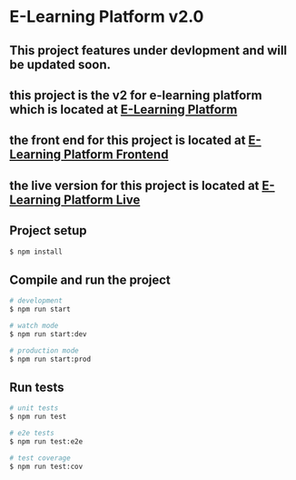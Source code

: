 # E-Learning Platform v2.0


## This project features under devlopment and will be updated soon.

## this project is the v2  for e-learning platform which is located at [E-Learning Platform](https://github.com/Mohamed-Ramadan1/E-Learning-Backend-Application)

## the front end for this project is located at [E-Learning Platform Frontend](https://github.com/Mohamed-Ramadan1/Lin)

## the live version for this project is located at [E-Learning Platform Live](https://linfront.onrender.com/)


## Project setup

```bash
$ npm install
```

## Compile and run the project

```bash
# development
$ npm run start

# watch mode
$ npm run start:dev

# production mode
$ npm run start:prod
```

## Run tests

```bash
# unit tests
$ npm run test

# e2e tests
$ npm run test:e2e

# test coverage
$ npm run test:cov
```

